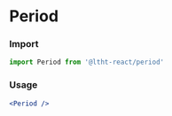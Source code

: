 
# Period

<!-- STORY -->

### Import

```js
import Period from '@ltht-react/period'
```

### Usage

```jsx
<Period />
```
  